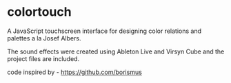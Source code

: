 # colortouch
A JavaScript touchscreen interface for designing color relations and palettes a la Josef Albers.

The sound effects were created using Ableton Live and Virsyn Cube and the project files are included.

code inspired by - https://github.com/borismus
